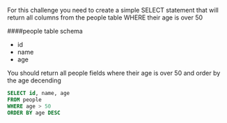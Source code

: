 For this challenge you need to create a simple SELECT statement that will return all columns from the people table WHERE their age is over 50

####people table schema

* id
* name
* age

You should return all people fields where their age is over 50 and order by the age decending
```sql
SELECT id, name, age
FROM people
WHERE age > 50 
ORDER BY age DESC
```
